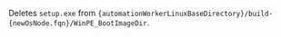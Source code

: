 Deletes `setup.exe` from `{automationWorkerLinuxBaseDirectory}/build-{newOsNode.fqn}/WinPE_BootImageDir`.
